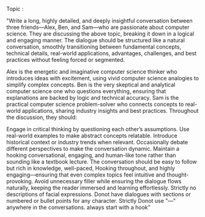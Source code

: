 Topic : 

"Write a long, highly detailed, and deeply insightful conversation between three friends—Alex, Ben, and Sam—who are passionate about computer science. 
They are discussing the above topic, breaking it down in a logical and engaging manner. 
The dialogue should be structured like a natural conversation, smoothly transitioning between fundamental concepts, 
technical details, real-world applications, advantages, challenges, and best practices without feeling forced or segmented.

Alex is the energetic and imaginative computer science thinker who introduces ideas with excitement, using vivid computer science analogies to simplify complex concepts.
Ben is the very skeptical and analytical computer science one who questions everything, ensuring that explanations are backed by logic and technical accuracy.
Sam is the practical computer science problem-solver who connects concepts to real-world applications, sharing industry insights and best practices.
Throughout the discussion, they should:

Engage in critical thinking by questioning each other’s assumptions.
Use real-world examples to make abstract concepts relatable.
Introduce historical context or industry trends when relevant.
Occasionally debate different perspectives to make the conversation dynamic.
Maintain a hooking conversational, engaging, and human-like tone rather than sounding like a textbook lecture.
The conversation should be easy to follow but rich in knowledge, well-paced, Hooking throughout, 
and highly engaging—ensuring that even complex topics feel intuitive and thought-provoking.
Avoid unnecessary filler while ensuring the dialogue flows naturally, keeping the reader immersed and learning effortlessly. 
Strictly no descriptions of facial expressions. Donot have dialogues with sections or numbered or bullet points for any character. 
Strictly Donot use "—" anywhere in the conversations. always start with a hook"
